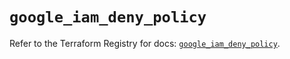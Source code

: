 # `google_iam_deny_policy`

Refer to the Terraform Registry for docs: [`google_iam_deny_policy`](https://registry.terraform.io/providers/hashicorp/google-beta/6.43.0/docs/resources/google_iam_deny_policy).
